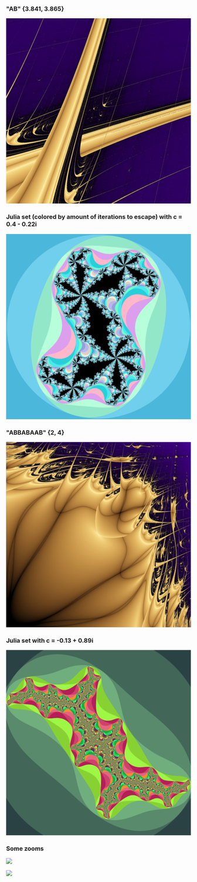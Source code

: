 ### "AB" {3.841, 3.865}

![](output/ab2500.png)

### Julia set (colored by amount of iterations to escape) with c = 0.4 - 0.22i

![](output/julia_light.png)

### "ABBABAAB" {2, 4}

![](output/different_seq2500.jpg)

### Julia set with c = -0.13 + 0.89i

![](output/cool_julia.png)

### Some zooms

![](output/violet_zoom.gif)

![](output/light_zoom2.gif)